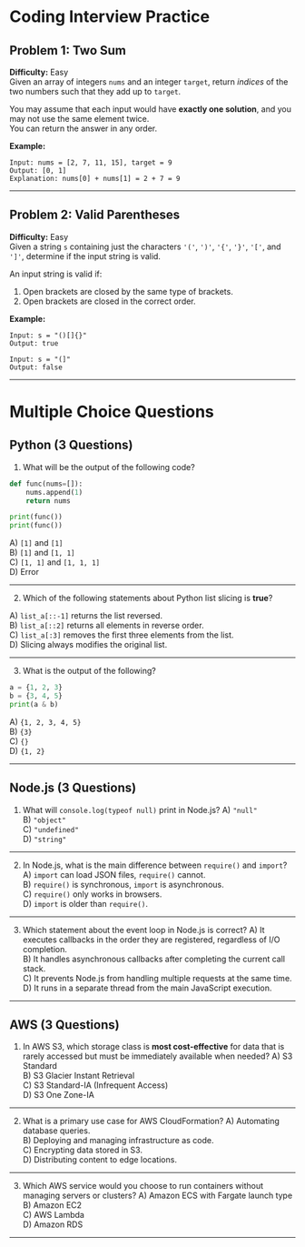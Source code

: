 # Coding Interview Practice

## Problem 1: Two Sum
**Difficulty:** Easy  
Given an array of integers `nums` and an integer `target`, return *indices* of the two numbers such that they add up to `target`.

You may assume that each input would have **exactly one solution**, and you may not use the same element twice.  
You can return the answer in any order.

**Example:**
```
Input: nums = [2, 7, 11, 15], target = 9  
Output: [0, 1]  
Explanation: nums[0] + nums[1] = 2 + 7 = 9
```

---

## Problem 2: Valid Parentheses
**Difficulty:** Easy  
Given a string `s` containing just the characters `'('`, `')'`, `'{'`, `'}'`, `'['`, and `']'`, determine if the input string is valid.

An input string is valid if:
1. Open brackets are closed by the same type of brackets.
2. Open brackets are closed in the correct order.

**Example:**
```
Input: s = "()[]{}"  
Output: true  

Input: s = "(]"  
Output: false
```

---

# Multiple Choice Questions

## Python (3 Questions)
1. What will be the output of the following code?
```python
def func(nums=[]):
    nums.append(1)
    return nums

print(func())
print(func())
```
A) `[1]` and `[1]`  
B) `[1]` and `[1, 1]`  
C) `[1, 1]` and `[1, 1, 1]`  
D) Error  

---

2. Which of the following statements about Python list slicing is **true**?

A) `list_a[::-1]` returns the list reversed.  
B) `list_a[::2]` returns all elements in reverse order.  
C) `list_a[:3]` removes the first three elements from the list.  
D) Slicing always modifies the original list.  

---

3. What is the output of the following?
```python
a = {1, 2, 3}
b = {3, 4, 5}
print(a & b)
```
A) `{1, 2, 3, 4, 5}`  
B) `{3}`  
C) `{}`  
D) `{1, 2}`  

---

## Node.js (3 Questions)
1. What will `console.log(typeof null)` print in Node.js?
A) `"null"`  
B) `"object"`  
C) `"undefined"`  
D) `"string"`  

---

2. In Node.js, what is the main difference between `require()` and `import`?
A) `import` can load JSON files, `require()` cannot.  
B) `require()` is synchronous, `import` is asynchronous.  
C) `require()` only works in browsers.  
D) `import` is older than `require()`.  

---

3. Which statement about the event loop in Node.js is correct?
A) It executes callbacks in the order they are registered, regardless of I/O completion.  
B) It handles asynchronous callbacks after completing the current call stack.  
C) It prevents Node.js from handling multiple requests at the same time.  
D) It runs in a separate thread from the main JavaScript execution.  

---

## AWS (3 Questions)
1. In AWS S3, which storage class is **most cost-effective** for data that is rarely accessed but must be immediately available when needed?
A) S3 Standard  
B) S3 Glacier Instant Retrieval  
C) S3 Standard-IA (Infrequent Access)  
D) S3 One Zone-IA  

---

2. What is a primary use case for AWS CloudFormation?
A) Automating database queries.  
B) Deploying and managing infrastructure as code.  
C) Encrypting data stored in S3.  
D) Distributing content to edge locations.  

---

3. Which AWS service would you choose to run containers without managing servers or clusters?
A) Amazon ECS with Fargate launch type  
B) Amazon EC2  
C) AWS Lambda  
D) Amazon RDS  

---

